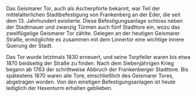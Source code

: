Das Geismarer Tor, auch als Ascherpforte bekannt, war Teil der mittelalterlichen Stadtbefestigung von Frankenberg an der Eder, die seit dem 13. Jahrhundert existierte. Diese Befestigungsanlage schloss neben der Stadtmauer und zwanzig Türmen auch fünf Stadttore ein, wozu das zweiflügelige Geismarer Tor zählte. Gelegen an der heutigen Geismarer Straße, ermöglichte es zusammen mit dem Linnertor eine wichtige innere Querung der Stadt.

Das Tor wurde letztmals 1830 erneuert, und seine Torpfeiler waren bis etwa 1870 beidseitig der Straße zu finden. Nach dem Siebenjährigen Krieg begann ab 1763 der schrittweise Abbruch der Frankenberger Stadttore. Bis spätestens 1870 waren alle Tore, einschließlich des Geismarer Tores, abgetragen worden. Von den einstigen Befestigungsanlagen ist heute lediglich der Hexenturm erhalten geblieben.